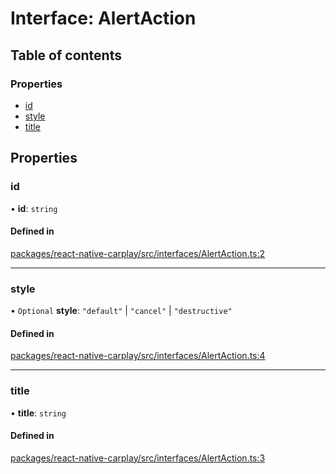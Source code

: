 # Interface: AlertAction

## Table of contents

### Properties

- [id](/docs/AlertAction.md#id)
- [style](/docs/AlertAction.md#style)
- [title](/docs/AlertAction.md#title)

## Properties

### id

• **id**: `string`

#### Defined in

[packages/react-native-carplay/src/interfaces/AlertAction.ts:2](https://github.com/birkir/react-native-carplay/blob/2f9bd9c/packages/react-native-carplay/src/interfaces/AlertAction.ts#L2)

___

### style

• `Optional` **style**: ``"default"`` \| ``"cancel"`` \| ``"destructive"``

#### Defined in

[packages/react-native-carplay/src/interfaces/AlertAction.ts:4](https://github.com/birkir/react-native-carplay/blob/2f9bd9c/packages/react-native-carplay/src/interfaces/AlertAction.ts#L4)

___

### title

• **title**: `string`

#### Defined in

[packages/react-native-carplay/src/interfaces/AlertAction.ts:3](https://github.com/birkir/react-native-carplay/blob/2f9bd9c/packages/react-native-carplay/src/interfaces/AlertAction.ts#L3)
